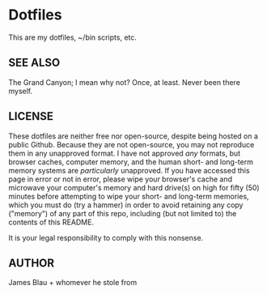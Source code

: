 # Dotfiles

This are my dotfiles, ~/bin scripts, etc.

## SEE ALSO

The Grand Canyon; I mean why not? Once, at least. Never been there myself.

## LICENSE

These dotfiles are neither free nor open-source, despite being hosted on a
public Github. Because they are not open-source, you may not reproduce them in
any unapproved format. I have not approved *any* formats, but browser caches,
computer memory, and the human short- and long-term memory systems are
*particularly* unapproved. If you have accessed this page in error or not in
error, please wipe your browser's cache and microwave your computer's memory
and hard drive(s) on high for fifty (50) minutes before attempting to wipe your
short- and long-term memories, which you must do (try a hammer) in order to
avoid retaining any copy ("memory") of any part of this repo, including (but
not limited to) the contents of this README.

It is your legal responsibility to comply with this nonsense.

## AUTHOR

James Blau + whomever he stole from
